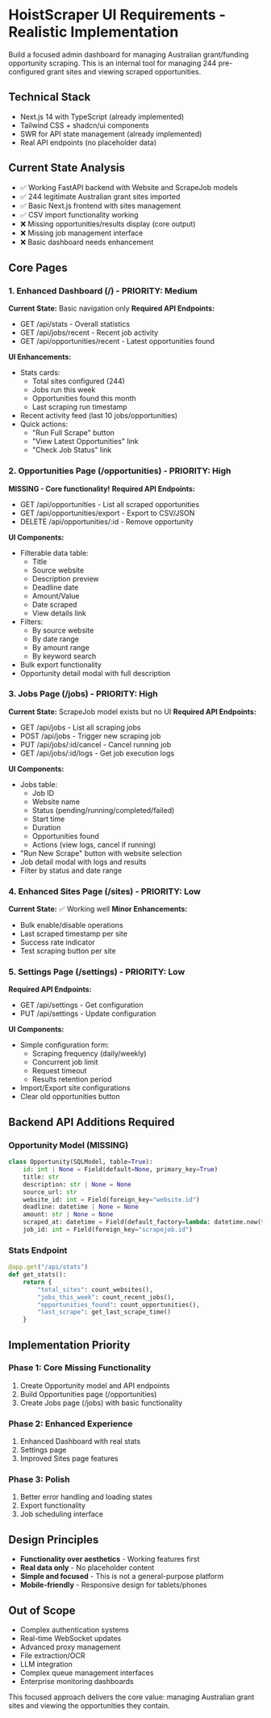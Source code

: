# HoistScraper UI Requirements - Realistic Implementation

Build a focused admin dashboard for managing Australian grant/funding opportunity scraping. This is an internal tool for managing 244 pre-configured grant sites and viewing scraped opportunities.

## **Technical Stack**
- Next.js 14 with TypeScript (already implemented)
- Tailwind CSS + shadcn/ui components 
- SWR for API state management (already implemented)
- Real API endpoints (no placeholder data)

## **Current State Analysis**
- ✅ Working FastAPI backend with Website and ScrapeJob models
- ✅ 244 legitimate Australian grant sites imported 
- ✅ Basic Next.js frontend with sites management
- ✅ CSV import functionality working
- ❌ Missing opportunities/results display (core output)
- ❌ Missing job management interface
- ❌ Basic dashboard needs enhancement

## **Core Pages**

### **1. Enhanced Dashboard (/) - PRIORITY: Medium**
**Current State:** Basic navigation only
**Required API Endpoints:**
- GET /api/stats - Overall statistics
- GET /api/jobs/recent - Recent job activity
- GET /api/opportunities/recent - Latest opportunities found

**UI Enhancements:**
- Stats cards:
  - Total sites configured (244)
  - Jobs run this week
  - Opportunities found this month
  - Last scraping run timestamp
- Recent activity feed (last 10 jobs/opportunities)
- Quick actions:
  - "Run Full Scrape" button
  - "View Latest Opportunities" link
  - "Check Job Status" link

### **2. Opportunities Page (/opportunities) - PRIORITY: High** 
**MISSING - Core functionality!**
**Required API Endpoints:**
- GET /api/opportunities - List all scraped opportunities
- GET /api/opportunities/export - Export to CSV/JSON
- DELETE /api/opportunities/:id - Remove opportunity

**UI Components:**
- Filterable data table:
  - Title
  - Source website
  - Description preview
  - Deadline date
  - Amount/Value
  - Date scraped
  - View details link
- Filters:
  - By source website
  - By date range
  - By amount range
  - By keyword search
- Bulk export functionality
- Opportunity detail modal with full description

### **3. Jobs Page (/jobs) - PRIORITY: High**
**Current State:** ScrapeJob model exists but no UI
**Required API Endpoints:**
- GET /api/jobs - List all scraping jobs
- POST /api/jobs - Trigger new scraping job
- PUT /api/jobs/:id/cancel - Cancel running job
- GET /api/jobs/:id/logs - Get job execution logs

**UI Components:**
- Jobs table:
  - Job ID
  - Website name
  - Status (pending/running/completed/failed)
  - Start time
  - Duration
  - Opportunities found
  - Actions (view logs, cancel if running)
- "Run New Scrape" button with website selection
- Job detail modal with logs and results
- Filter by status and date range

### **4. Enhanced Sites Page (/sites) - PRIORITY: Low**
**Current State:** ✅ Working well
**Minor Enhancements:**
- Bulk enable/disable operations
- Last scraped timestamp per site
- Success rate indicator
- Test scraping button per site

### **5. Settings Page (/settings) - PRIORITY: Low**
**Required API Endpoints:**
- GET /api/settings - Get configuration
- PUT /api/settings - Update configuration

**UI Components:**
- Simple configuration form:
  - Scraping frequency (daily/weekly)
  - Concurrent job limit
  - Request timeout
  - Results retention period
- Import/Export site configurations
- Clear old opportunities button

## **Backend API Additions Required**

### **Opportunity Model** (MISSING)
```python
class Opportunity(SQLModel, table=True):
    id: int | None = Field(default=None, primary_key=True)
    title: str
    description: str | None = None
    source_url: str
    website_id: int = Field(foreign_key="website.id")
    deadline: datetime | None = None
    amount: str | None = None
    scraped_at: datetime = Field(default_factory=lambda: datetime.now(timezone.utc))
    job_id: int = Field(foreign_key="scrapejob.id")
```

### **Stats Endpoint**
```python
@app.get("/api/stats")
def get_stats():
    return {
        "total_sites": count_websites(),
        "jobs_this_week": count_recent_jobs(),
        "opportunities_found": count_opportunities(),
        "last_scrape": get_last_scrape_time()
    }
```

## **Implementation Priority**

### **Phase 1: Core Missing Functionality**
1. Create Opportunity model and API endpoints
2. Build Opportunities page (/opportunities)
3. Create Jobs page (/jobs) with basic functionality

### **Phase 2: Enhanced Experience**  
1. Enhanced Dashboard with real stats
2. Settings page
3. Improved Sites page features

### **Phase 3: Polish**
1. Better error handling and loading states
2. Export functionality
3. Job scheduling interface

## **Design Principles**
- **Functionality over aesthetics** - Working features first
- **Real data only** - No placeholder content
- **Simple and focused** - This is not a general-purpose platform
- **Mobile-friendly** - Responsive design for tablets/phones

## **Out of Scope**
- Complex authentication systems
- Real-time WebSocket updates
- Advanced proxy management
- File extraction/OCR
- LLM integration
- Complex queue management interfaces
- Enterprise monitoring dashboards

This focused approach delivers the core value: managing Australian grant sites and viewing the opportunities they contain.